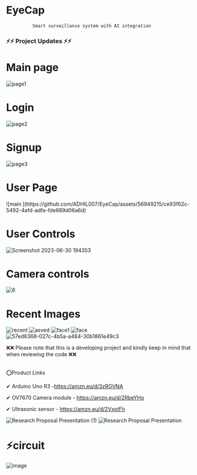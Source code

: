 # EyeCap
              Smart surveillance system with AI integration
     
     
<h3>⚡⚡ Project Updates ⚡⚡</h3>
<h1>Main page</h1>

![page1](https://user-images.githubusercontent.com/56949215/236692802-097b6d89-3e6d-458f-a973-cda92fd9c384.png)

<h1>Login</h1>

![page2](https://user-images.githubusercontent.com/56949215/236692803-19baf849-747d-4058-be0f-fcf8d99ae27b.png)

<h1>Signup</h1>

![page3](https://user-images.githubusercontent.com/56949215/236692805-6c1d1425-3a45-4e3c-af93-878dbd59cfa7.png)

<h1>User Page</h1>
![main ](https://github.com/ADHIL007/EyeCap/assets/56949215/ce93f62c-5492-4afd-adfa-fde689d06a6d)

<h1>User Controls</h1>

![Screenshot 2023-06-30 194353](https://github.com/ADHIL007/EyeCap/assets/56949215/8e887415-0d46-42ca-b6cf-8b80ecfd2c9b)

<h1>Camera controls</h1>

![6](https://github.com/ADHIL007/EyeCap/assets/56949215/d79e61fe-f709-445f-98eb-cdab6064f701)

<h1>Recent Images</h1>

![recent](https://github.com/ADHIL007/EyeCap/assets/56949215/723a272d-3fa4-496d-aa8f-3aad7069fc65)
![asved](https://github.com/ADHIL007/EyeCap/assets/56949215/d7427dae-e45d-4b63-a323-32f4b71edb3f)
![face1](https://github.com/ADHIL007/EyeCap/assets/56949215/bfb23230-53bc-4316-876b-b77674445014)
![face](https://github.com/ADHIL007/EyeCap/assets/56949215/fccd8eec-49d5-47df-88a3-e0a3032a3fc7)
![57ed6368-027c-4b5a-a484-30b1861e49c3](https://github.com/ADHIL007/EyeCap/assets/56949215/a8804be5-2d0a-46ed-a712-d6398e9e36e7)



               
❌❌ Please note that this is a developing project and kindly keep in mind that when reviewing the code ❌❌


<br>
⭕Product Links <br>

✔ Arduino Uno R3 -https://amzn.eu/d/3zROVNA


✔ OV7670 Camera module - https://amzn.eu/d/2RbeYHo


✔ Ultrasonic sensor - https://amzn.eu/d/2VxotFh

![Research Proposal Presentation (1)](https://user-images.githubusercontent.com/56949215/235351470-5fe7305c-6cd2-49e2-9cfd-166a2a466d98.png)
![Research Proposal Presentation](https://user-images.githubusercontent.com/56949215/235351471-3ad8a2dc-4757-4fe1-93b4-3f1bbe52aa74.png)

<h1>⚡circuit</h1>

![image](https://user-images.githubusercontent.com/56949215/235351589-c7338431-5855-4a57-bf5a-90b4a7f11565.png)
